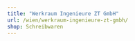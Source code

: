 ```yaml
---
title: "Werkraum Ingenieure ZT GmbH"
url: /wien/werkraum-ingenieure-zt-gmbh/
shop: Schreibwaren
---
```

